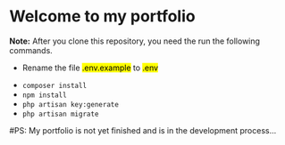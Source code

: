 # Welcome to my portfolio

<p><b>Note:</b> After you clone this repository, you need the run the following commands.</p>
<ul>
<li><p>Rename the file <mark>.env.example</mark> to <mark>.env</mark></p></li>
<li><code>composer install</code></li>
<li><code>npm install</code></li>
<li><code>php artisan key:generate</code></li>
<li><code>php artisan migrate</code></li>
</ul>

#PS: My portfolio is not yet finished and is in the development process...
